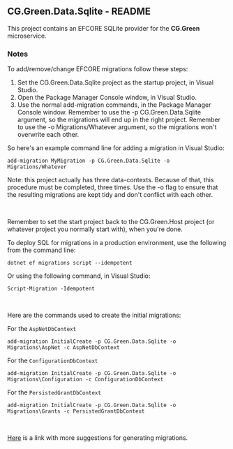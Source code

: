 
## CG.Green.Data.Sqlite - README

This project contains an EFCORE SQLite provider for the **CG.Green** microservice.

### Notes

To add/remove/change EFCORE migrations follow these steps:
    
1. Set the CG.Green.Data.Sqlite project as the startup project, in Visual Studio.
2. Open the Package Manager Console window, in Visual Studio.
3. Use the normal add-migration commands, in the Package Manager Console window. Remember to use the -p CG.Green.Data.Sqlite argument, so the migrations will end up in the right project. Remember to use the -o Migrations/Whatever argument, so the migrations won't overwrite each other.

So here's an example command line for adding a migration in Visual Studio: 
```
add-migration MyMigration -p CG.Green.Data.Sqlite -o Migrations/Whatever
```

Note: this project actually has three data-contexts. Because of that, this procedure must be completed, three times. Use the -o flag to ensure that the resulting migrations are kept tidy and don't conflict with each other.

<br />

Remember to set the start project back to the CG.Green.Host project (or whatever project you normally start with), when you're done.

To deploy SQL for migrations in a production environment, use the following from the command line:

```
dotnet ef migrations script --idempotent
```

Or using the following command, in Visual Studio:

```
Script-Migration -Idempotent
```

<br />

Here are the commands used to create the initial migrations:

For the `AspNetDbContext`
```
add-migration InitialCreate -p CG.Green.Data.Sqlite -o Migrations\AspNet -c AspNetDbContext
```

For the `ConfigurationDbContext`
```
add-migration InitialCreate -p CG.Green.Data.Sqlite -o Migrations\Configuration -c ConfigurationDbContext
```

For the `PersistedGrantDbContext`
```
add-migration InitialCreate -p CG.Green.Data.Sqlite -o Migrations\Grants -c PersistedGrantDbContext
```

<br />

[Here](https://learn.microsoft.com/en-us/ef/core/managing-schemas/migrations/applying?tabs=vs) is a link with more suggestions for generating migrations.





